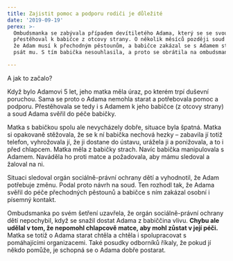 ```yaml
---
title: Zajistit pomoc a podporu rodiči je důležité
date: '2019-09-19'
perex: >-
  Ombudsmanka se zabývala případem devítiletého Adama, který se se svou matkou
  přestěhoval k babičce z otcovy strany. O několik měsíců později soud rozhodl,
  že Adam musí k přechodným pěstounům, a babičce zakázal se s Adamem stýkat a
  psát mu. S tím babička nesouhlasila, a proto se obrátila na ombudsmanku.

---
```





A jak to začalo? 



Když bylo Adamovi 5 let, jeho matka měla úraz, po kterém trpí duševní poruchou. Sama se proto o Adama nemohla starat a potřebovala pomoc a podporu. Přestěhovala se tedy i s Adamem k jeho babičce (z otcovy strany) a soud Adama svěřil do péče babičky. 



Matka s babičkou spolu ale nevycházely dobře, situace byla špatná. Matka si opakovaně stěžovala, že se k ní babička nechová hezky – zabavila jí totiž telefon, vyhrožovala jí, že ji dostane do ústavu, urážela ji a ponižovala, a to i před chlapcem. Matka měla z babičky strach. Navíc babička manipulovala s Adamem. Naváděla ho proti matce a požadovala, aby mámu sledoval a žaloval na ni.



Situaci sledoval orgán sociálně-právní ochrany dětí a vyhodnotil, že Adam potřebuje změnu. Podal proto návrh na soud. Ten rozhodl tak, že Adama svěřil do péče přechodných pěstounů a babičce s ním zakázal osobní i písemný kontakt.



Ombudsmanka po svém šetření uzavřela, že orgán sociálně-právní ochrany dětí nepochybil, když se snažil dostat Adama z babiččina vlivu. **Chybu ale udělal v tom, že nepomohl chlapcově matce, aby mohl zůstat v její péči.** Matka se totiž o Adama starat chtěla a chtěla i spolupracovat s pomáhajícími organizacemi. Také posudky odborníků říkaly, že pokud jí někdo pomůže, je schopná se o Adama dobře postarat.



